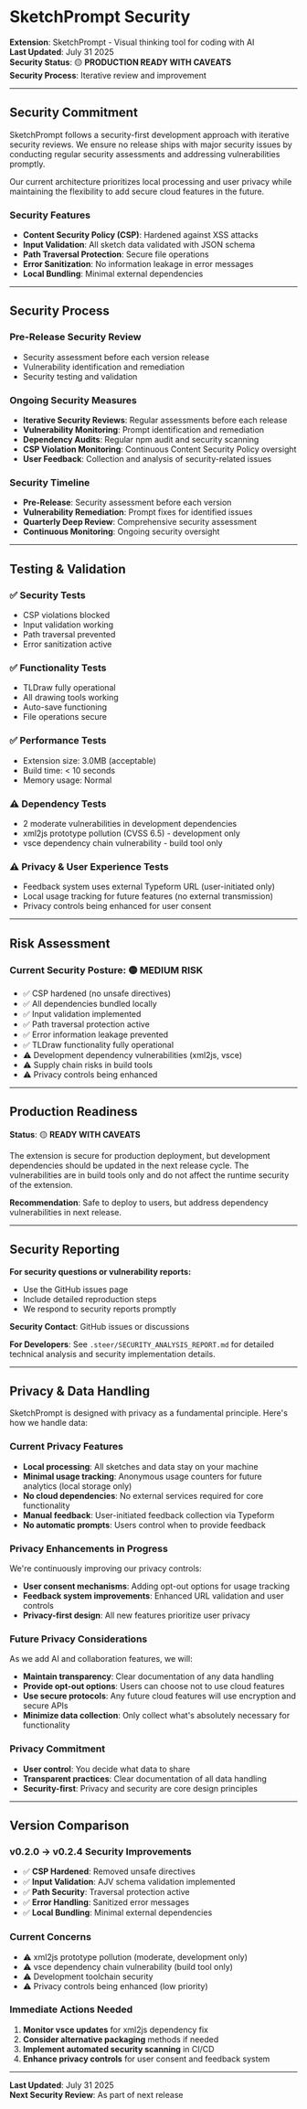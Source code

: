 # SketchPrompt Security

**Extension**: SketchPrompt - Visual thinking tool for coding with AI  
**Last Updated**: July 31 2025  
**Security Status**: 🟡 **PRODUCTION READY WITH CAVEATS**  
**Security Process**: Iterative review and improvement

---

## Security Commitment

SketchPrompt follows a security-first development approach with iterative security reviews. We ensure no release ships with major security issues by conducting regular security assessments and addressing vulnerabilities promptly.

Our current architecture prioritizes local processing and user privacy while maintaining the flexibility to add secure cloud features in the future.

### **Security Features**
- **Content Security Policy (CSP)**: Hardened against XSS attacks
- **Input Validation**: All sketch data validated with JSON schema
- **Path Traversal Protection**: Secure file operations
- **Error Sanitization**: No information leakage in error messages
- **Local Bundling**: Minimal external dependencies

---

## Security Process

### **Pre-Release Security Review**
- Security assessment before each version release
- Vulnerability identification and remediation
- Security testing and validation

### **Ongoing Security Measures**
- **Iterative Security Reviews**: Regular assessments before each release
- **Vulnerability Monitoring**: Prompt identification and remediation
- **Dependency Audits**: Regular npm audit and security scanning
- **CSP Violation Monitoring**: Continuous Content Security Policy oversight
- **User Feedback**: Collection and analysis of security-related issues

### **Security Timeline**
- **Pre-Release**: Security assessment before each version
- **Vulnerability Remediation**: Prompt fixes for identified issues
- **Quarterly Deep Review**: Comprehensive security assessment
- **Continuous Monitoring**: Ongoing security oversight

---

## Testing & Validation

### ✅ **Security Tests**
- CSP violations blocked
- Input validation working
- Path traversal prevented
- Error sanitization active

### ✅ **Functionality Tests**
- TLDraw fully operational
- All drawing tools working
- Auto-save functioning
- File operations secure

### ✅ **Performance Tests**
- Extension size: 3.0MB (acceptable)
- Build time: < 10 seconds
- Memory usage: Normal

### ⚠️ **Dependency Tests**
- 2 moderate vulnerabilities in development dependencies
- xml2js prototype pollution (CVSS 6.5) - development only
- vsce dependency chain vulnerability - build tool only

### ⚠️ **Privacy & User Experience Tests**
- Feedback system uses external Typeform URL (user-initiated only)
- Local usage tracking for future features (no external transmission)
- Privacy controls being enhanced for user consent

---

## Risk Assessment

### **Current Security Posture**: 🟡 **MEDIUM RISK**
- ✅ CSP hardened (no unsafe directives)
- ✅ All dependencies bundled locally
- ✅ Input validation implemented
- ✅ Path traversal protection active
- ✅ Error information leakage prevented
- ✅ TLDraw functionality fully operational
- ⚠️ Development dependency vulnerabilities (xml2js, vsce)
- ⚠️ Supply chain risks in build tools
- ⚠️ Privacy controls being enhanced

---

## Production Readiness

**Status**: 🟡 **READY WITH CAVEATS**

The extension is secure for production deployment, but development dependencies should be updated in the next release cycle. The vulnerabilities are in build tools only and do not affect the runtime security of the extension.

**Recommendation**: Safe to deploy to users, but address dependency vulnerabilities in next release.

---

## Security Reporting

**For security questions or vulnerability reports:**
- Use the GitHub issues page
- Include detailed reproduction steps
- We respond to security reports promptly

**Security Contact**: GitHub issues or discussions

**For Developers**: See `.steer/SECURITY_ANALYSIS_REPORT.md` for detailed technical analysis and security implementation details.

---

## Privacy & Data Handling

SketchPrompt is designed with privacy as a fundamental principle. Here's how we handle data:

### **Current Privacy Features**
- **Local processing**: All sketches and data stay on your machine
- **Minimal usage tracking**: Anonymous usage counters for future analytics (local storage only)
- **No cloud dependencies**: No external services required for core functionality
- **Manual feedback**: User-initiated feedback collection via Typeform
- **No automatic prompts**: Users control when to provide feedback

### **Privacy Enhancements in Progress**
We're continuously improving our privacy controls:
- **User consent mechanisms**: Adding opt-out options for usage tracking
- **Feedback system improvements**: Enhanced URL validation and user controls
- **Privacy-first design**: All new features prioritize user privacy

### **Future Privacy Considerations**
As we add AI and collaboration features, we will:
- **Maintain transparency**: Clear documentation of any data handling
- **Provide opt-out options**: Users can choose not to use cloud features
- **Use secure protocols**: Any future cloud features will use encryption and secure APIs
- **Minimize data collection**: Only collect what's absolutely necessary for functionality

### **Privacy Commitment**
- **User control**: You decide what data to share
- **Transparent practices**: Clear documentation of all data handling
- **Security-first**: Privacy and security are core design principles

---

## Version Comparison

### **v0.2.0 → v0.2.4 Security Improvements**
- ✅ **CSP Hardened**: Removed unsafe directives
- ✅ **Input Validation**: AJV schema validation implemented
- ✅ **Path Security**: Traversal protection active
- ✅ **Error Handling**: Sanitized error messages
- ✅ **Local Bundling**: Minimal external dependencies

### **Current Concerns**
- ⚠️ xml2js prototype pollution (moderate, development only)
- ⚠️ vsce dependency chain vulnerability (build tool only)
- ⚠️ Development toolchain security
- ⚠️ Privacy controls being enhanced (low priority)

### **Immediate Actions Needed**
1. **Monitor vsce updates** for xml2js dependency fix
2. **Consider alternative packaging** methods if needed
3. **Implement automated security scanning** in CI/CD
4. **Enhance privacy controls** for user consent and feedback system

---

**Last Updated**: July 31 2025  
**Next Security Review**: As part of next release
